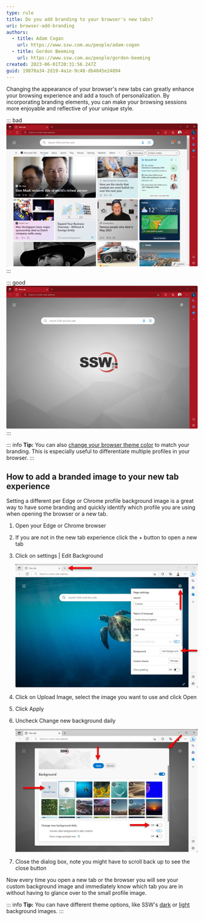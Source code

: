 ```yaml
---
type: rule
title: Do you add branding to your browser's new tabs?
uri: browser-add-branding
authors:
  - title: Adam Cogan
    url: https://www.ssw.com.au/people/adam-cogan
  - title: Gordon Beeming
    url: https://www.ssw.com.au/people/gordon-beeming
created: 2023-06-01T20:31:56.247Z
guid: 19870a34-2d19-4a1e-9c48-db4045e24894
---
```

Changing the appearance of your browser's new tabs can greatly enhance your browsing experience and add a touch of personalization. By incorporating branding elements, you can make your browsing sessions more enjoyable and reflective of your unique style.

<!--endintro-->

::: bad
![Figure: Bad example - Default new tab](browser-branding-bad-example.jpg)
:::

::: good
![Figure: Good example - Branded new tab](browser-branding-good-example.jpg)
:::

::: info
**Tip:** You can also [change your browser theme color](https://techcommunity.microsoft.com/t5/articles/personalize-microsoft-edge-with-built-in-theme-colors/m-p/2230250) to match your branding. This is especially useful to differentiate multiple profiles in your browser.
:::

## How to add a branded image to your new tab experience

Setting a different per Edge or Chrome profile background image is a great way to have some branding and quickly identify which profile you are using when opening the browser or a new tab.

1. Open your Edge or Chrome browser
2. If you are not in the new tab experience click the + button to open a new tab
3. Click on settings | Edit Background

   ![Figure: Opening new tab settings in a Microsoft Edge browser](open-browser-settings.jpg)
4. Click on Upload Image, select the image you want to use and click Open
5. Click Apply
6. Uncheck Change new background daily 

   ![](select-background-image.jpg)
7. Close the dialog box, note you might have to scroll back up to see the close button

Now every time you open a new tab or the browser you will see your custom background image and immediately know which tab you are in without having to glance over to the small profile image.

::: info
**Tip:** You can have different theme options, like SSW's [dark](/dark-ssw-wallpaper.png) or [light](/light-ssw-wallpaper.jpg) background images.
:::
